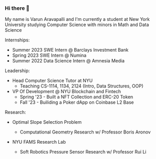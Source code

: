 ### Hi there 👋

My name is Varun Aravapalli and I'm currently a student at New York University studying Computer Science with minors in Math and Data Science

Internships:
- Summer 2023 SWE Intern @ Barclays Investment Bank
- Spring 2023 SWE Intern @ Numina
- Summer 2022 Data Science Intern @ Amnesia Media

Leadership:
- Head Computer Science Tutor at NYU
    - Teaching CS-1114, 1134, 2124 (Intro, Data Structures, OOP)
- VP Of Development @ NYU Blockchain and Fintech
    - Spring '23 - Built a NFT Collection and ERC-20 Token
    - Fall '23 - Builiding a Poker dApp on Coinbase L2 Base
 
Research:
- Optimal Slope Selection Problem
    - Computational Geometry Research w/ Professor Boris Aronov

- NYU FAMS Research Lab
    - Soft Robotics Pressure Sensor Research w/ Professor Rui Li
